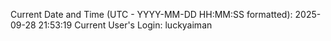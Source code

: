 Current Date and Time (UTC - YYYY-MM-DD HH:MM:SS formatted): 2025-09-28 21:53:19
Current User's Login: luckyaiman
